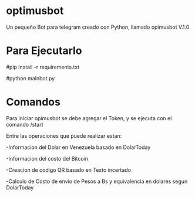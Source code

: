 # optimusbot
Un pequeño Bot para telegram creado con Python, llamado opimusbot V.1.0

<h1> Para Ejecutarlo </h1>

#pip install -r requirements.txt

#python mainbot.py


<h1> Comandos </h1>
Para iniciar opimusbot se debe agregar el Token, y se ejecuta con el comando /start

Entre las operaciones que puede realizar estan:

-Informacion del Dolar en Venezuela basado en DolarToday

-Informacion del costo del Bitcoin

-Creacion de codigo QR basado en Texto incertado

-Calculo de Costo de envio de Pesos a  Bs y equivalencia en dolares segun DolarToday 



